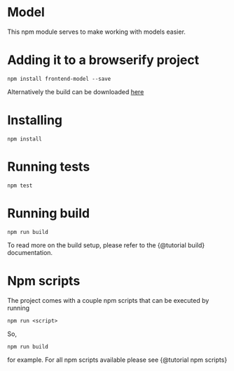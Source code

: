 Model
============================

This npm module serves to make working with models easier.

Adding it to a browserify project
=================================

```
npm install frontend-model --save
```

Alternatively the build can be downloaded <a href="build.tar.gz">here</a>

Installing
==========

```
npm install
```

Running tests
=============

```
npm test
```

Running build
=============

```
npm run build
```

To read more on the build setup, please refer to the {@tutorial build} documentation.

Npm scripts
===========
The project comes with a couple npm scripts that can be executed by running

```
npm run <script>
```
So,
```
npm run build
```

for example.
For all npm scripts available please see {@tutorial npm scripts}